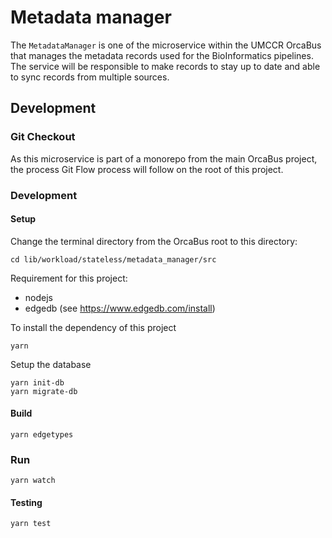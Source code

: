 # Metadata manager

The `MetadataManager` is one of the microservice within the UMCCR OrcaBus that manages the metadata records used for the
BioInformatics pipelines. The service will be responsible to make records to stay up to date and able to sync records
from multiple sources.

## Development

### Git Checkout
As this microservice is part of a monorepo from the main OrcaBus project, the process Git Flow process
will follow on the root of this project.

### Development

#### Setup

Change the terminal directory from the OrcaBus root to this directory:

```
cd lib/workload/stateless/metadata_manager/src
```

Requirement for this project:
  - nodejs
  - edgedb (see <https://www.edgedb.com/install>)

To install the dependency of this project
```
yarn
```

Setup the database
```
yarn init-db
yarn migrate-db
```

#### Build
```yarn edgetypes```


### Run
```yarn watch```

#### Testing
```yarn test```
